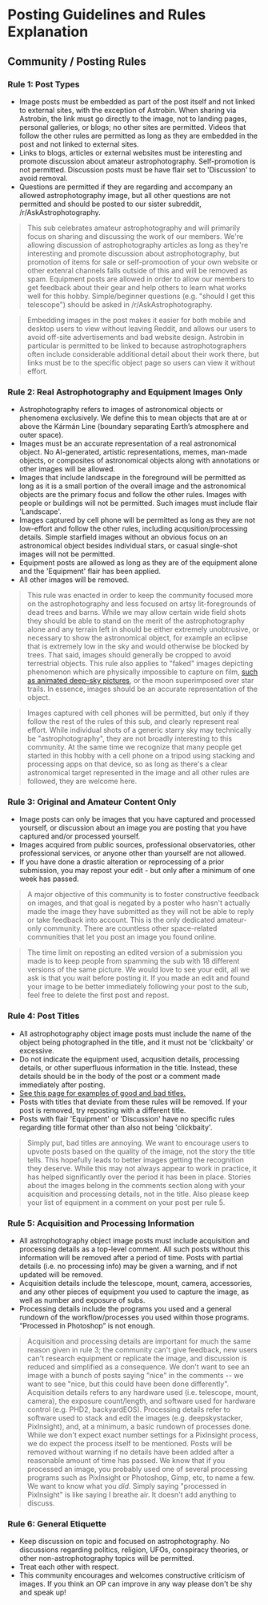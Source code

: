 # Posting Guidelines and Rules Explanation

## Community / Posting Rules

### Rule 1: Post Types

* Image posts must be embedded as part of the post itself and not linked to external sites, with the exception of Astrobin. When sharing via Astrobin, the link must go directly to the image, not to landing pages, personal galleries, or blogs; no other sites are permitted. Videos that follow the other rules are permitted as long as they are embedded in the post and not linked to external sites.
* Links to blogs, articles or external websites must be interesting and promote discussion about amateur astrophotography. Self-promotion is not permitted. Discussion posts must be have flair set to 'Discussion' to avoid removal.
* Questions are permitted if they are regarding and accompany an allowed astrophotography image, but all other questions are not permitted and should be posted to our sister subreddit, /r/AskAstrophotography.

> This sub celebrates amateur astrophotography and will primarily focus on sharing and discussing the work of our members. We're allowing discussion of astrophotography articles as long as they're interesting and promote discussion about astrophotography, but promotion of items for sale or self-promootion of your own website or other extenral channels falls outside of this and will be removed as spam. Equipment posts are allowed in order to allow our members to get feedback about their gear and help others to learn what works well for this hobby. Simple/beginner questions (e.g. "should I get this telescope") should be asked in /r/AskAstrophotography.

> Embedding images in the post makes it easier for both mobile and desktop users to view without leaving Reddit, and allows our users to avoid off-site advertisements and bad website design. Astrobin in particular is permitted to be linked to because astrophotographers often include considerable additional detail about their work there, but links must be to the specific object page so users can view it without effort.

### Rule 2: Real Astrophotography and Equipment Images Only

* Astrophotography refers to images of astronomical objects or phenomena exclusively. We define this to mean objects that are at or above the Kármán Line (boundary separating Earth’s atmosphere and outer space).
* Images must be an accurate representation of a real astronomical object. No AI-generated, artistic representations, memes, man-made objects, or composites of astronomical objects along with annotations or other images will be allowed.
* Images that include landscape in the foreground will be permitted as long as it is a small portion of the overall image and the astronomical objects are the primary focus and follow the other rules. Images with people or buildings will not be permitted. Such images must include flair 'Landscape'.
* Images captured by cell phone will be permitted as long as they are not low-effort and follow the other rules, including acqusition/processing details. Simple starfield images without an obvious focus on an astronomical object besides individual stars, or casual single-shot images will not be permitted.
* Equipment posts are allowed as long as they are of the equipment alone and the 'Equipment' flair has been applied.
* All other images will be removed. 

> This rule was enacted in order to keep the community focused more on the astrophotography and less focused on artsy lit-foregrounds of dead trees and barns. While we may allow certain wide field shots they should be able to stand on the merit of the astrophotography alone and any terrain left in should be either extremely unobtrusive, or necessary to show the astronomical object, for example an eclipse that is extremely low in the sky and would otherwise be blocked by trees. That said, images should generally be cropped to avoid terrestrial objects. This rule also applies to "faked" images depicting phenomenon which are physically impossible to capture on film, [such as animated deep-sky pictures](https://gfycat.com/linearevendrever-space), or the moon superimposed over star trails. In essence, images should be an accurate representation of the object.

> Images captured with cell phones will be permitted, but only if they follow the rest of the rules of this sub, and clearly represent real effort. While individual shots of a generic starry sky may technically be "astrophotography", they are not broadly interesting to this community. At the same time we recognize that many people get started in this hobby with a cell phone on a tripod using stacking and processing apps on that device, so as long as there's a clear astronomical target represented in the image and all other rules are followed, they are welcome here.

### Rule 3: Original and Amateur Content Only

* Image posts can only be images that you have captured and processed yourself, or discussion about an image you are posting that you have captured and/or processed yourself.
* Images acquired from public sources, professional observatories, other professional services, or anyone other than yourself are not allowed.
* If you have done a drastic alteration or reprocessing of a prior submission, you may repost your edit - but only after a minimum of one week has passed.

> A major objective of this community is to foster constructive feedback on images, and that goal is negated by a poster who hasn't actually made the image they have submitted as they will not be able to reply or take feedback into account. This is the only dedicated amateur-only community. There are countless other space-related communities that let you post an image you found online.

> The time limit on reposting an edited version of a submission you made is to keep people from spamming the sub with 18 different versions of the same picture. We would love to see your edit, all we ask is that you wait before posting it. If you made an edit and found your image to be better immediately following your post to the sub, feel free to delete the first post and repost.

### Rule 4: Post Titles

* All astrophotography object image posts must include the name of the object being photographed in the title, and it must not be 'clickbaity' or excessive.
* Do not indicate the equipment used, acqusition details, processing details, or other superfluous information in the title. Instead, these details should be in the body of the post or a comment made immediately after posting.
* [See this page for examples of good and bad titles.](post-titles.md)
* Posts with titles that deviate from these rules will be removed. If your post is removed, try reposting with a different title.
* Posts with flair 'Equipment' or 'Discussion' have no specific rules regarding title format other than also not being 'clickbaity'.

> Simply put, bad titles are annoying. We want to encourage users to upvote posts based on the quality of the image, not the story the title tells. This hopefully leads to better images getting the recognition they deserve. While this may not always appear to work in practice, it has helped significantly over the period it has been in place. Stories about the images belong in the comments section along with your acquisition and processing details, not in the title. Also please keep your list of equipment in a comment on your post per rule 5.

### Rule 5: Acquisition and Processing Information

* All astrophotography object image posts must include acquisition and processing details as a top-level comment. All such posts without this information will be removed after a period of time. Posts with partial details (i.e. no processing info) may be given a warning, and if not updated will be removed.
* Acquisition details include the telescope, mount, camera, accessories, and any other pieces of equipment you used to capture the image, as well as number and exposure of subs.
* Processing details include the programs you used and a general rundown of the workflow/processes you used within those programs. “Processed in Photoshop” is not enough.

> Acquisition and processing details are important for much the same reason given in rule 3; the community can't give feedback, new users can't research equipment or replicate the image, and discussion is reduced and simplified as a consequence. We don't want to see an image with a bunch of posts saying "nice" in the comments -- we want to see "nice, but this could have been done differently". Acquisition details refers to any hardware used (i.e. telescope, mount, camera), the exposure count/length, and software used for hardware control (e.g. PHD2, backyardEOS). Processing details refer to software used to stack and edit the images (e.g. deepskystacker, PixInsight), and, at a minimum, a basic rundown of processes done. While we don't expect exact number settings for a PixInsight process, we do expect the process itself to be mentioned. Posts will be removed without warning if no details have been added after a reasonable amount of time has passed. We know that if you processed an image, you probably used one of several processing programs such as PixInsight or Photoshop, Gimp, etc, to name a few. We want to know what you _did_. Simply saying "processed in PixInsight" is like saying I breathe air. It doesn't add anything to discuss.

### Rule 6: General Etiquette

* Keep discussion on topic and focused on astrophotography. No discussions regarding politics, religion, UFOs, conspiracy theories, or other non-astrophotography topics will be permitted.
* Treat each other with respect. 
* This community encourages and welcomes constructive criticism of images. If you think an OP can improve in any way please don't be shy and speak up!
